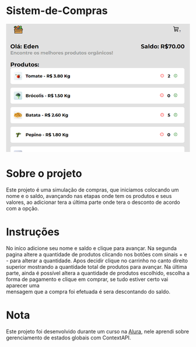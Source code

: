 # Sistem-de-Compras

![](https://raw.githubusercontent.com/Eden-Daniel/Sistem-de-Compras/main/cover.png)

# Sobre o projeto
 Este projeto é uma simulação de compras, que iniciamos colocando um nome e o saldo, avançando nas etapas onde tem os produtos e seus valores, ao adicionar tera a última 
 parte onde tera o desconto de acordo com a opção.

 # Instruções
 No iníco adicione seu nome e saldo e clique para avançar.
 Na segunda pagina altere a quantidade de produtos clicando nos botões com sinais + e - para alterar a quantidade.
 Apos decidir clique no carrinho no canto direito superior mostrando a quantidade total de produtos para avançar.
 Na última parte, ainda é possível altera a quantidade de produtos escolhido, escolha a forma de pagamento e clique em comprar, se tudo estiver certo vai aparecer uma   
 mensagem que a compra foi efetuada é sera descontando do saldo. 

 # Nota 
 Este projeto foi desenvolvido durante um curso na [Alura](https://www.alura.com.br/), nele aprendi sobre gerenciamento de estados globais com ContextAPI.
